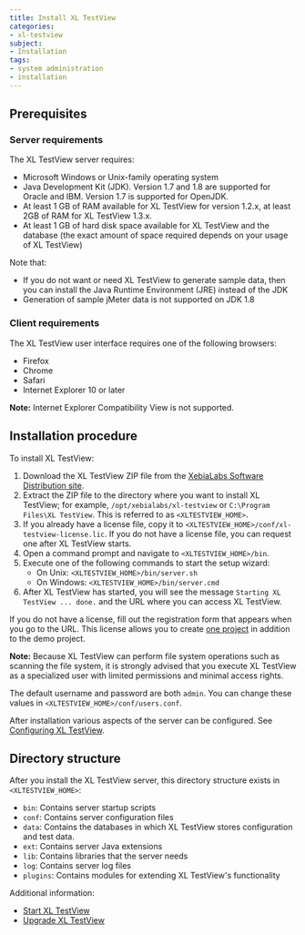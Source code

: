 ```yaml
---
title: Install XL TestView
categories:
- xl-testview
subject:
- Installation
tags:
- system administration
- installation
---
```


## Prerequisites

### Server requirements

The XL TestView server requires:

* Microsoft Windows or Unix-family operating system
* Java Development Kit (JDK). Version 1.7 and 1.8 are supported for Oracle and IBM. Version 1.7 is supported for OpenJDK.
* At least 1 GB of RAM available for XL TestView for version 1.2.x, at least 2GB of RAM for XL TestView 1.3.x.
* At least 1 GB of hard disk space available for XL TestView and the database (the exact amount of space required depends on your usage of XL TestView)

Note that:

* If you do not want or need XL TestView to generate sample data, then you can install the Java Runtime Environment (JRE) instead of the JDK
* Generation of sample jMeter data is not supported on JDK 1.8

### Client requirements

The XL TestView user interface requires one of the following browsers:

* Firefox
* Chrome
* Safari
* Internet Explorer 10 or later

**Note:** Internet Explorer Compatibility View is not supported.

## Installation procedure

To install XL TestView:

1. Download the XL TestView ZIP file from the [XebiaLabs Software Distribution site](https://dist.xebialabs.com).
2. Extract the ZIP file to the directory where you want to install XL TestView; for example, `/opt/xebialabs/xl-testview` or `C:\Program Files\XL TestView`. This is referred to as `<XLTESTVIEW_HOME>`.
3. If you already have a license file, copy it to `<XLTESTVIEW_HOME>/conf/xl-testview-license.lic`. If you do not have a license file, you can request one after XL TestView starts.
4. Open a command prompt and navigate to `<XLTESTVIEW_HOME>/bin`.
5. Execute one of the following commands to start the setup wizard:
      * On Unix: `<XLTESTVIEW_HOME>/bin/server.sh`
      * On Windows: `<XLTESTVIEW_HOME>/bin/server.cmd`
6. After XL TestView has started, you will see the message `Starting XL TestView ... done.` and the URL where you can access XL TestView.

If you do not have a license, fill out the registration form that appears when you go to the URL. This license allows you to create [one project](/xl-testview/how-to/add-a-project.html) in addition to the demo project.

**Note:** Because XL TestView can perform file system operations such as scanning the file system, it is strongly advised that you execute XL TestView as a specialized user with limited permissions and minimal access rights.

The default username and password are both `admin`. You can change these values in `<XLTESTVIEW_HOME>/conf/users.conf`.

After installation various aspects of the server can be configured. See [Configuring XL TestView](/xl-testview/how-to/configuration.html).

## Directory structure

After you install the XL TestView server, this directory structure exists in `<XLTESTVIEW_HOME>`:

* `bin`: Contains server startup scripts
* `conf`: Contains server configuration files
* `data`: Contains the databases in which XL TestView stores configuration and test data.
* `ext`: Contains server Java extensions
* `lib`: Contains libraries that the server needs
* `log`: Contains server log files
* `plugins`: Contains modules for extending XL TestView's functionality


Additional information:

* [Start XL TestView](/xl-testview/how-to/start.html)
* [Upgrade XL TestView](/xl-testview/how-to/upgrade-xl-testview.html)